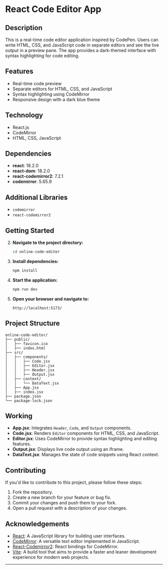# React Code Editor App

## Description

This is a real-time code editor application inspired by CodePen. Users can write HTML, CSS, and JavaScript code in separate editors and see the live output in a preview pane. The app provides a dark-themed interface with syntax highlighting for code editing.

## Features

- Real-time code preview
- Separate editors for HTML, CSS, and JavaScript
- Syntax highlighting using CodeMirror
- Responsive design with a dark blue theme

## Technology

- React.js
- CodeMirror
- HTML, CSS, JavaScript

## Dependencies

- **react**: 18.2.0
- **react-dom**: 18.2.0
- **react-codemirror2**: 7.2.1
- **codemirror**: 5.65.9

## Additional Libraries

- `codemirror`
- `react-codemirror2`

## Getting Started



2. **Navigate to the project directory:**
   ```bash
   cd online-code-editor

3. **Install dependencies:**
   ```bash
   npm install
   
4. **Start the application:**
   ```bash
   npm run dev

5. **Open your browser and navigate to:**
   ```bach
   http://localhost:5173/
   ```

## Project Structure

  ```
  online-code-editor/
  ├── public/
  │   ├── favicon.ico
  │   ├── index.html
  ├── src/
  │   ├── components/
  │   │   ├── Code.jsx
  │   │   ├── Editor.jsx
  │   │   ├── Header.jsx
  │   │   ├── Output.jsx
  │   ├── context/
  │   │   └── DataText.jsx
  │   ├── App.jsx
  │   ├── index.jsx
  ├── package.json
  └── package-lock.json
  ```

## Working

- **App.jsx**: Integrates `Header`, `Code`, and `Output` components.
- **Code.jsx**: Renders `Editor` components for HTML, CSS, and JavaScript.
- **Editor.jsx**: Uses CodeMirror to provide syntax highlighting and editing features.
- **Output.jsx**: Displays live code output using an iframe.
- **DataText.jsx**: Manages the state of code snippets using React context.

## Contributing

If you'd like to contribute to this project, please follow these steps:

1. Fork the repository.
2. Create a new branch for your feature or bug fix.
3. Commit your changes and push them to your fork.
4. Open a pull request with a description of your changes.

## Acknowledgements

- [React](https://reactjs.org/): A JavaScript library for building user interfaces.
- [CodeMirror](https://codemirror.net/): A versatile text editor implemented in JavaScript.
- [React-Codemirror2](https://github.com/Sciss/react-codemirror2): React bindings for CodeMirror.
- [Vite](https://vitejs.dev/): A build tool that aims to provide a faster and leaner development experience for modern web projects.

---
